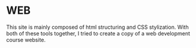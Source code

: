 # WEB
This site is mainly composed of html structuring and CSS stylization. With both of these tools together, I tried to create a copy of a web development course website.
